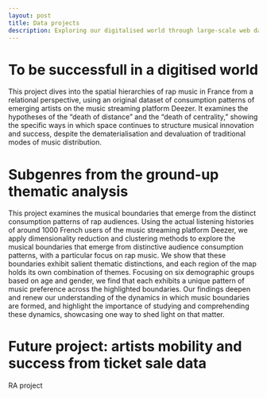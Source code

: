 ```yaml
---
layout: post
title: Data projects
description: Exploring our digitalised world through large-scale web data
---
```


# To be successfull in a digitised world

This project dives into the spatial hierarchies of rap music in France from a relational perspective, using an original dataset of consumption patterns of emerging artists on the music streaming platform Deezer. It examines the hypotheses of the “death of distance” and the “death of centrality,” showing the specific ways in which space continues to structure musical innovation and success, despite the dematerialisation and devaluation of traditional modes of music distribution.

# Subgenres from the ground-up thematic analysis

This project examines the musical boundaries that emerge from the distinct consumption patterns of rap audiences. Using the actual listening histories of around 1000 French users of the music streaming platform Deezer, we apply dimensionality reduction and clustering methods to explore the musical boundaries that emerge from distinctive audience consumption patterns, with a particular focus on rap music. We show that these boundaries exhibit salient thematic distinctions, and each region of the map holds its own combination of themes. Focusing on six demographic groups based on age and gender, we find that each exhibits a unique pattern of music preference across the highlighted boundaries. Our findings deepen and renew our understanding of the dynamics in which music boundaries are formed, and highlight the importance of studying and comprehending these dynamics, showcasing one way to shed light on that matter.

# Future project: artists mobility and success from ticket sale data

RA project



